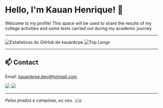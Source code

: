 # Hello, I'm Kauan Henrique! 👋

Welcome to my profile! This space will be used to share the results of my college activities and some tests carried out during my academic journey.

---

<div>
  <img src="https://github-readme-stats.vercel.app/api?username=kauanbrpe&show_icons=true&theme=dark&include_all_commits=true&count_private=true" alt="Estatísticas do GitHub de kauanbrpe">
  <img src="https://github-readme-stats.vercel.app/api/top-langs/?username=kauanbrpe&layout=compact&langs_count=16&theme=dark" alt="Top Langs">
</div>

---

## 📫 Contact
Email: kauanbrpe.dev@hotmail.com
<div>
<a href="https://www.instagram.com/kauanbrpe.dev/" target="_blank"><img loading="lazy" src="https://img.shields.io/badge/-Instagram-%23E4405F?style=for-the-badge&logo=instagram&logoColor=white" target="_blank"></a>
<a href="https://www.linkedin.com/in/kauanbrpe" target="_blank"><img loading="lazy" src="https://img.shields.io/badge/-LinkedIn-%230077B5?style=for-the-badge&logo=linkedin&logoColor=white" target="_blank"></a>
</div>

---

*Pelos prados e campinas, eu vou. 🇻🇦*
